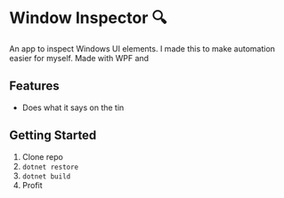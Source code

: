 # Window Inspector 🔍

An app to inspect Windows UI elements. I made this to make automation easier for myself. Made with WPF and

## Features
- Does what it says on the tin

## Getting Started
1. Clone repo
2. `dotnet restore`
3. `dotnet build`
4. Profit
